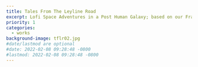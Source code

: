 ```yaml
---
title: Tales From The Leyline Road
excerpt: Lofi Space Adventures in a Post Human Galaxy; based on our Fragged Empire campaign.
priority: 1
categories:
  - works
background-image: tflr02.jpg
#date/lastmod are optional
#date: 2022-02-08 09:28:48 -0800
#lastmod: 2022-02-08 09:28:48 -0800
---
```

